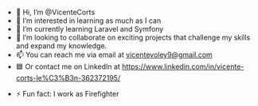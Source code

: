 - 👋 Hi, I’m @VicenteCorts
- 👀 I’m interested in learning as much as I can
- 🌱 I’m currently learning Laravel and Symfony
- 💞️ I’m looking to collaborate on exciting projects that challenge my skills and expand my knowledge.
- 📫 You can reach me via email at vicentevoley9@gmail.com
- 🟦 Or contact me on LinkedIn at https://www.linkedin.com/in/vicente-corts-le%C3%B3n-362372195/
<!--- - 😄 Pronouns: He/him--->
- ⚡ Fun fact: I work as Firefighter

<!--- VicenteCorts/VicenteCorts is a ✨ special ✨ repository because its `README.md` (this file) appears on your GitHub profile. You can click the Preview link to take a look at your changes. --->
